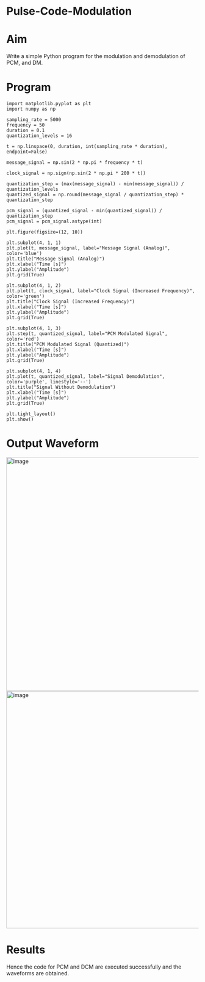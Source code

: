 # Pulse-Code-Modulation
# Aim
Write a simple Python program for the modulation and demodulation of PCM, and DM.

# Program
```
import matplotlib.pyplot as plt 
import numpy as np

sampling_rate = 5000 
frequency = 50 
duration = 0.1 
quantization_levels = 16

t = np.linspace(0, duration, int(sampling_rate * duration), endpoint=False)

message_signal = np.sin(2 * np.pi * frequency * t)

clock_signal = np.sign(np.sin(2 * np.pi * 200 * t))

quantization_step = (max(message_signal) - min(message_signal)) / quantization_levels 
quantized_signal = np.round(message_signal / quantization_step) * quantization_step

pcm_signal = (quantized_signal - min(quantized_signal)) / quantization_step 
pcm_signal = pcm_signal.astype(int)

plt.figure(figsize=(12, 10))

plt.subplot(4, 1, 1) 
plt.plot(t, message_signal, label="Message Signal (Analog)", color='blue') 
plt.title("Message Signal (Analog)") 
plt.xlabel("Time [s]") 
plt.ylabel("Amplitude") 
plt.grid(True)

plt.subplot(4, 1, 2) 
plt.plot(t, clock_signal, label="Clock Signal (Increased Frequency)", color='green') 
plt.title("Clock Signal (Increased Frequency)") 
plt.xlabel("Time [s]") 
plt.ylabel("Amplitude") 
plt.grid(True)

plt.subplot(4, 1, 3) 
plt.step(t, quantized_signal, label="PCM Modulated Signal", color='red') 
plt.title("PCM Modulated Signal (Quantized)") 
plt.xlabel("Time [s]") 
plt.ylabel("Amplitude") 
plt.grid(True)

plt.subplot(4, 1, 4) 
plt.plot(t, quantized_signal, label="Signal Demodulation", color='purple', linestyle='--') 
plt.title("Signal Without Demodulation") 
plt.xlabel("Time [s]") 
plt.ylabel("Amplitude") 
plt.grid(True)

plt.tight_layout() 
plt.show()
```
# Output Waveform
<img width="1557" height="612" alt="image" src="https://github.com/user-attachments/assets/7b19b281-9013-4f38-bba4-033af45a1310" />
<img width="1511" height="621" alt="image" src="https://github.com/user-attachments/assets/707a607c-4b59-49b1-aafe-8abfeebaf28d" />

# Results
Hence the code for PCM and DCM are executed successfully and the waveforms are obtained.
